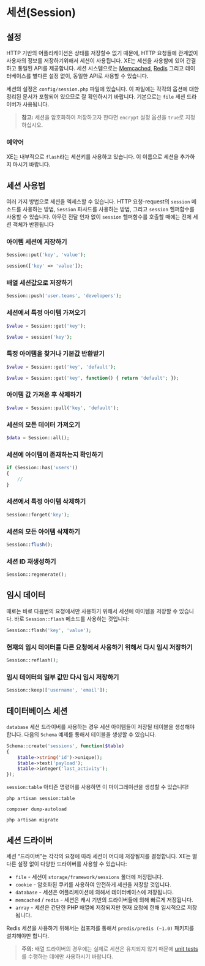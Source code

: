 # 세션\(Session\)

## 설정

HTTP 기반의 어플리케이션은 상태를 저장할수 없기 때문에, HTTP 요청들에 관계없이 사용자의 정보를 저장하기위해서 세션이 사용됩니다. XE는 세션을 사용함에 있어 간결하고 통일된 API를 제공합니다. 세션 시스템으로는 [Memcached](http://memcached.org), [Redis](http://redis.io) 그리고 데이터베이스를 별다른 설정 없이, 동일한 API로 사용할 수 있습니다.

세션의 설정은 `config/session.php` 파일에 있습니다. 이 파일에는 각각의 옵션에 대한 정리된 문서가 포함되어 있으므로 잘 확인하시기 바랍니다. 기본으로는 `file` 세션 드라이버가 사용됩니다.

> **참고:** 세션을 암호화하여 저장하고자 한다면 `encrypt` 설정 옵션을 `true`로 지정하십시오.

### 예약어

XE는 내부적으로 `flash`라는 세션키를 사용하고 있습니다. 이 이름으로 세션을 추가하지 마시기 바랍니다.

## 세션 사용법

여러 가지 방법으로 세션을 엑세스할 수 있습니다. HTTP 요청-request의 `session` 메소드를 사용하는 방법, `Session` 파사드를 사용하는 방법, 그리고 `session` 헬퍼함수를 사용할 수 있습니다. 아무런 전달 인자 없이 `session` 헬퍼함수를 호출할 때에는 전체 세션 객체가 반환됩니다

### 아이템 세션에 저장하기

```php
Session::put('key', 'value');

session(['key' => 'value']);
```

### 배열 세션값으로 저장하기

```php
Session::push('user.teams', 'developers');
```

### 세션에서 특정 아이템 가져오기

```php
$value = Session::get('key');

$value = session('key');
```

### 특정 아이템을 찾거나 기본값 반환받기

```php
$value = Session::get('key', 'default');

$value = Session::get('key', function() { return 'default'; });
```

### 아이템 값 가져온 후 삭제하기

```php
$value = Session::pull('key', 'default');
```

### 세션의 모든 데이터 가져오기

```php
$data = Session::all();
```

### 세션에 아이템이 존재하는지 확인하기

```php
if (Session::has('users'))
{
    //
}
```

### 세션에서 특정 아이템 삭제하기

```php
Session::forget('key');
```

### 세션의 모든 아이템 삭제하기

```php
Session::flush();
```

### 세션 ID 재생성하기

```php
Session::regenerate();
```

## 임시 데이터

때로는 바로 다음번의 요청에서만 사용하기 위해서 세션에 아이템을 저장할 수 있습니다. 바로 `Session::flash` 메소드를 사용하는 것입니다:

```php
Session::flash('key', 'value');
```

### 현재의 임시 데이터를 다른 요청에서 사용하기 위해서 다시 임시 저장하기

```php
Session::reflash();
```

### 임시 데이터의 일부 값만 다시 임시 저장하기

```php
Session::keep(['username', 'email']);
```

## 데이터베이스 세션

`database` 세션 드라이버를 사용하는 경우 세션 아이템들이 저장될 테이블을 생성해야 합니다. 다음의 `Schema` 예제를 통해서 테이블을 생성할 수 있습니다.

```php
Schema::create('sessions', function($table)
{
    $table->string('id')->unique();
    $table->text('payload');
    $table->integer('last_activity');
});
```

`session:table` 아티즌 명령어를 사용하면 이 마이그레이션을 생성할 수 있습니다!

```text
php artisan session:table

composer dump-autoload

php artisan migrate
```

## 세션 드라이버

세션 “드라이버”는 각각의 요청에 따라 세션이 어디에 저장될지를 결정합니다. XE는 별다른 설정 없이 다양한 드라이버를 사용할 수 있습니다:

* `file` - 세션이 `storage/framework/sessions` 폴더에 저장됩니다.
* `cookie` - 암호화된 쿠키를 사용하여 안전하게 세션을 저장할 것입니다.
* `database` - 세션은 어플리케이션에 의해서 데이터베이스에 저장됩니다.
* `memcached` / `redis` - 세션은 캐시 기반의 드라이버들에 의해 빠르게 저장됩니다.
* `array` - 세션은 간단한 PHP 배열에 저장되지만 현재 요청에 한해 일시적으로 저장됩니다.

Redis 세션을 사용하기 위해서는 컴포저를 통해서 `predis/predis (~1.0)` 패키지를 설치해야만 합니다.

> **주의:** 배열 드라이버의 경우에는 실제로 세션은 유지되지 않기 때문에 [unit tests](https://github.com/xpressengine/xpressengine-manual/tree/c7478cb51aab4433d992bac673751500bc61d523/docs/5.0/testing/README.md)를 수행하는 데에만 사용하시기 바랍니다.

